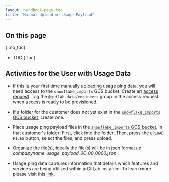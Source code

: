 ```yaml
---
layout: handbook-page-toc
title: "Manual Upload of Usage Payload"
---
```


## On this page
{:.no_toc}

- TOC
{:toc}

## Activities for the User with Usage Data

* If this is your first time manually uploading usage ping data, you will need access to the `snowflake_imports` GCS bucket.  Create an [access request](https://about.gitlab.com/handbook/business-technology/team-member-enablement/onboarding-access-requests/access-requests/#individual-or-bulk-access-request).  Tag the `@gitlab-data/engineers` group in the access request when access is ready to be provisioned.
* If a folder for the customer does not yet exist in the [`snowflake_imports` GCS bucket](https://console.cloud.google.com/storage/browser/snowflake_imports), create one.
* Place usage ping payload files in the [`snowflake_imports` GCS bucket](https://console.cloud.google.com/storage/browser/snowflake_imports), in that customer's folder: First, click into the folder. Then, press the `UPLOAD FILES` button, select the files, and press upload.
* Organize the file(s), ideally the file(s) will be in json format _i.e companyname_usage_payload_00_00_0000.json_

* Usage ping data captures information that details which features and services are being utilized within a GitLab instance. To learn more please visit this [link](https://docs.gitlab.com/ee/development/usage_ping/).

